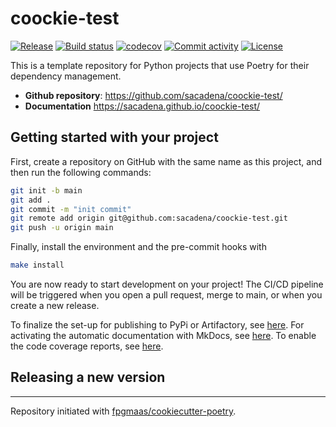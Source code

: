 # coockie-test

[![Release](https://img.shields.io/github/v/release/sacadena/coockie-test)](https://img.shields.io/github/v/release/sacadena/coockie-test)
[![Build status](https://img.shields.io/github/actions/workflow/status/sacadena/coockie-test/main.yml?branch=main)](https://github.com/sacadena/coockie-test/actions/workflows/main.yml?query=branch%3Amain)
[![codecov](https://codecov.io/gh/sacadena/coockie-test/branch/main/graph/badge.svg)](https://codecov.io/gh/sacadena/coockie-test)
[![Commit activity](https://img.shields.io/github/commit-activity/m/sacadena/coockie-test)](https://img.shields.io/github/commit-activity/m/sacadena/coockie-test)
[![License](https://img.shields.io/github/license/sacadena/coockie-test)](https://img.shields.io/github/license/sacadena/coockie-test)

This is a template repository for Python projects that use Poetry for their dependency management.

- **Github repository**: <https://github.com/sacadena/coockie-test/>
- **Documentation** <https://sacadena.github.io/coockie-test/>

## Getting started with your project

First, create a repository on GitHub with the same name as this project, and then run the following commands:

``` bash
git init -b main
git add .
git commit -m "init commit"
git remote add origin git@github.com:sacadena/coockie-test.git
git push -u origin main
```

Finally, install the environment and the pre-commit hooks with 

```bash
make install
```

You are now ready to start development on your project! The CI/CD
pipeline will be triggered when you open a pull request, merge to main,
or when you create a new release.

To finalize the set-up for publishing to PyPi or Artifactory, see
[here](https://fpgmaas.github.io/cookiecutter-poetry/features/publishing/#set-up-for-pypi).
For activating the automatic documentation with MkDocs, see
[here](https://fpgmaas.github.io/cookiecutter-poetry/features/mkdocs/#enabling-the-documentation-on-github).
To enable the code coverage reports, see [here](https://fpgmaas.github.io/cookiecutter-poetry/features/codecov/).

## Releasing a new version



---

Repository initiated with [fpgmaas/cookiecutter-poetry](https://github.com/fpgmaas/cookiecutter-poetry).